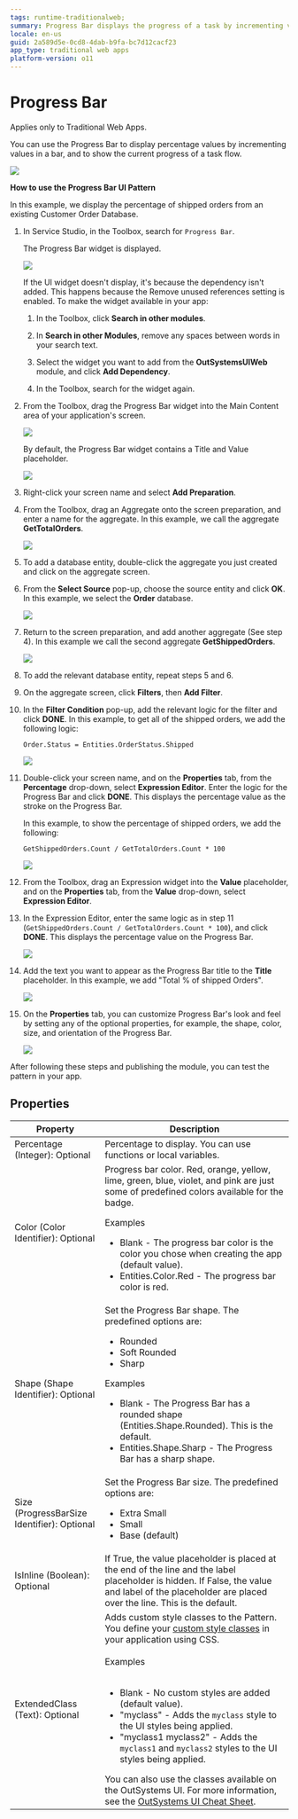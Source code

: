 ```yaml
---
tags: runtime-traditionalweb; 
summary: Progress Bar displays the progress of a task by incrementing values in a bar.
locale: en-us
guid: 2a589d5e-0cd8-4dab-b9fa-bc7d12cacf23
app_type: traditional web apps
platform-version: o11
---
```


# Progress Bar

<div class="info" markdown="1">

Applies only to Traditional Web Apps.

</div>

You can use the Progress Bar to display percentage values by incrementing values in a bar, and to show the current progress of a task flow. <!--You can also show progress in a Progress Circle or a Progress Circle Fraction. When using the Progress Bar UI Pattern, be consistent, for example, if an action displays a linear indicator on one screen, that same action should not use a circular indicator elsewhere in the app. -->

![](<images/progressbar-1-ss.png>)

**How to use the Progress Bar UI Pattern**

In this example, we display the percentage of shipped orders from an existing Customer Order Database.

1. In Service Studio, in the Toolbox, search for `Progress Bar`.

    The Progress Bar widget is displayed.

    ![](<images/progressbar-2-ss.png>)

    If the UI widget doesn't display, it's because the dependency isn't added. This happens because the Remove unused references setting is enabled. To make the widget available in your app:

    1. In the Toolbox, click **Search in other modules**.

    1. In **Search in other Modules**, remove any spaces between words in your search text.
    
    1. Select the widget you want to add from the **OutSystemsUIWeb** module, and click **Add Dependency**. 
    
    1. In the Toolbox, search for the widget again.

1. From the Toolbox, drag the Progress Bar widget into the Main Content area of your application's screen.

    ![](<images/progressbar-3-ss.png>)

    By default, the Progress Bar widget contains a Title and Value placeholder.

    ![](<images/progressbar-4-ss.png>)

1. Right-click your screen name and select **Add Preparation**.

1. From the Toolbox, drag an Aggregate onto the screen preparation, and enter a name for the aggregate. In this example, we call the aggregate **GetTotalOrders**.

    ![](<images/progressbar-10-ss.png>)

1. To add a database entity, double-click the aggregate you just created and click on the aggregate screen.

1. From the **Select Source** pop-up, choose the source entity and click **OK**. In this example, we select the **Order** database.

    ![](<images/progressbar-11-ss.png>)

1. Return to the screen preparation, and add another aggregate (See step 4). In this example we call the second aggregate **GetShippedOrders**.

    ![](<images/progressbar-12-ss.png>)

1. To add the relevant database entity, repeat steps 5 and 6.

1. On the aggregate screen, click **Filters**, then **Add Filter**.

1. In the **Filter Condition** pop-up, add the relevant logic for the filter and click **DONE**. In this example, to get all of the shipped orders, we add the following logic:

    `Order.Status = Entities.OrderStatus.Shipped`

    ![](<images/progressbar-13-ss.png>)

1. Double-click your screen name, and on the **Properties** tab, from the **Percentage** drop-down, select **Expression Editor**.
Enter the logic for the Progress Bar and click **DONE**.  This displays the percentage value as the stroke on the Progress Bar.

    In this example, to show the percentage of shipped orders, we add the following:

    `GetShippedOrders.Count / GetTotalOrders.Count * 100`

    ![](<images/progressbar-14-ss.png>)

1. From the Toolbox, drag an Expression widget into the **Value** placeholder, and on the **Properties** tab, from the **Value** drop-down, select **Expression Editor**.

1. In the Expression Editor, enter the same logic as in step 11 (`GetShippedOrders.Count / GetTotalOrders.Count * 100`), and click **DONE**. This displays the percentage value on the Progress Bar.

    ![](<images/progressbar-15-ss.png>)

1. Add the text you want to appear as the Progress Bar title to the **Title** placeholder. In this example, we add "Total % of shipped Orders".

    ![](<images/progressbar-16-ss.png>)

1. On the **Properties** tab, you can customize Progress Bar's look and feel by setting any of the optional properties, for example, the shape, color, size, and orientation of the Progress Bar.

    ![](<images/progressbar-5-ss.png>)

After following these steps and publishing the module, you can test the pattern in your app.

## Properties

| Property                                    | Description                                                                                                                                                                                                                                                                                                                                                                                                                                                                                                                                                                                                                        |
|---------------------------------------------|------------------------------------------------------------------------------------------------------------------------------------------------------------------------------------------------------------------------------------------------------------------------------------------------------------------------------------------------------------------------------------------------------------------------------------------------------------------------------------------------------------------------------------------------------------------------------------------------------------------------------------|
| Percentage (Integer): Optional              | Percentage to display. You can use functions or local variables.                                                                                                                                                                                                                                                                                                                                                                                                                                                                                                                                                                   |
| Color (Color Identifier): Optional          | Progress bar color. Red, orange, yellow, lime, green, blue, violet, and pink are just some of predefined colors available for the badge. <p>Examples <ul><li>Blank - The progress bar color  is the color you chose when creating the app (default value).</li><li>Entities.Color.Red - The progress bar color is red.</li></ul></p>                                                                                                                                                                                                                                                                                               |
| Shape (Shape Identifier): Optional          | Set the Progress Bar shape. The predefined options are: <ul><li>Rounded</li><li> Soft Rounded </li> <li>Sharp</li></ul><p>Examples <ul><li>Blank - The Progress Bar has a rounded shape (Entities.Shape.Rounded). This is the default.</li><li>Entities.Shape.Sharp - The Progress Bar has a sharp shape.</li></ul></p>                                                                                                                                                                                                                                                                                                            |
| Size (ProgressBarSize Identifier): Optional | Set the Progress Bar size. The predefined options are: <ul><li>Extra Small</li><li>Small</li> <li>Base (default)</li></ul>                                                                                                                                                                                                                                                                                                                                                                                                                                                                                                         |
| IsInline (Boolean): Optional                | If True, the value placeholder is placed at the end of the line and the label placeholder is hidden. If False, the value and label of the placeholder are placed over the line. This is the default.                                                                                                                                                                                                                                                                                                                                                                                                                               |
| ExtendedClass (Text): Optional              | Adds custom style classes to the Pattern. You define your [custom style classes](../../../look-feel/css.md) in your application using CSS.<br/><br/>Examples<br/><br/> <ul><li>Blank - No custom styles are added (default value).</li><li>"myclass" - Adds the ``myclass`` style to the UI styles being applied.</li><li>"myclass1 myclass2" - Adds the ``myclass1`` and ``myclass2`` styles to the UI styles being applied.</li></ul>You can also use the classes available on the OutSystems UI. For more information, see the [OutSystems UI Cheat Sheet](https://outsystemsui.outsystems.com/OutSystemsUIWebsite/CheatSheet). |
